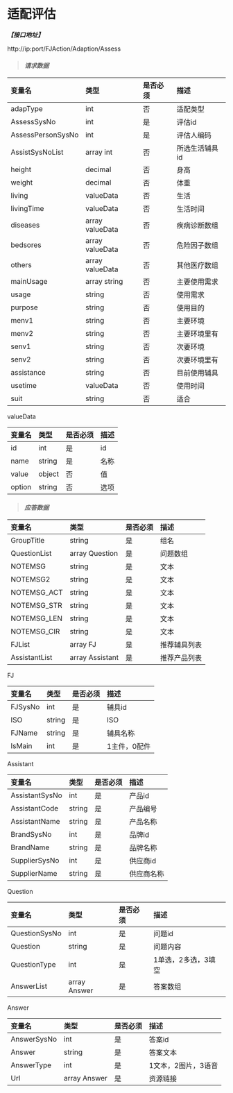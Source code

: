# 适配评估

_**【接口地址】**_

http://ip:port/FJAction/Adaption/Assess

> #### _请求数据_

| 变量名 | 类型 | 是否必须 | 描述 |
| :--- | :--- | :--- | :--- |
| adapType | int | 否 | 适配类型 |
| AssessSysNo | int | 是 | 评估id |
| AssessPersonSysNo | int | 是 | 评估人编码 |
| AssistSysNoList | array int | 否 | 所选生活辅具id |
| height | decimal | 否 | 身高 |
| weight | decimal | 否 | 体重 |
| living | valueData | 否 | 生活 |
| livingTime | valueData | 否 | 生活时间 |
| diseases | array valueData | 否 | 疾病诊断数组 |
| bedsores | array valueData | 否 | 危险因子数组 |
| others | array valueData | 否 | 其他医疗数组 |
| mainUsage | array string | 否 | 主要使用需求 |
| usage | string | 否 | 使用需求 |
| purpose | string | 否 | 使用目的 |
| menv1 | string | 否 | 主要环境 |
| menv2 | string | 否 | 主要环境里有 |
| senv1 | string | 否 | 次要环境 |
| senv2 | string | 否 | 次要环境里有 |
| assistance | string | 否 | 目前使用辅具 |
| usetime | valueData | 否  | 使用时间 |
| suit | string | 否 | 适合 |

valueData

| 变量名 | 类型 | 是否必须 | 描述 |
| :--- | :--- | :--- | :--- |
| id | int | 是 | id |
| name | string | 是 | 名称 |
| value | object | 否 | 值 |
| option | string | 否 | 选项 |


> #### _应答数据_

| 变量名 | 类型 | 是否必须 | 描述 |
| :--- | :--- | :--- | :--- |
| GroupTitle | string | 是 | 组名 |
| QuestionList | array Question | 是 | 问题数组 |
| NOTEMSG | string | 是 | 文本 |
| NOTEMSG2 | string | 是 | 文本 |
| NOTEMSG_ACT | string | 是 | 文本 |
| NOTEMSG_STR | string | 是 | 文本 |
| NOTEMSG_LEN | string | 是 | 文本 |
| NOTEMSG_CIR | string | 是 | 文本 |
| FJList | array FJ | 是 | 推荐辅具列表 |
| AssistantList | array Assistant | 是 | 推荐产品列表 |

FJ

| 变量名 | 类型 | 是否必须 | 描述 |
| :--- | :--- | :--- | :--- |
| FJSysNo | int | 是 | 辅具id |
| ISO | string | 是 | ISO |
| FJName | string | 是 | 辅具名称 |
| IsMain | int | 是 | 1主件，0配件 |

Assistant

| 变量名 | 类型 | 是否必须 | 描述 |
| :--- | :--- | :--- | :--- |
| AssistantSysNo | int | 是 | 产品id |
| AssistantCode | string | 是 | 产品编号 |
| AssistantName | string | 是 | 产品名称 |
| BrandSysNo | int | 是 | 品牌id |
| BrandName | string | 是 | 品牌名称 |
| SupplierSysNo | int | 是 | 供应商id |
| SupplierName | string | 是 | 供应商名称 |

Question

| 变量名 | 类型 | 是否必须 | 描述 |
| :--- | :--- | :--- | :--- |
| QuestionSysNo | int | 是 | 问题id |
| Question | string | 是 | 问题内容 |
| QuestionType | int | 是 | 1单选，2多选，3填空 |
| AnswerList | array Answer | 是 | 答案数组 |

Answer

| 变量名 | 类型 | 是否必须 | 描述 |
| :--- | :--- | :--- | :--- |
| AnswerSysNo | int | 是 | 答案id |
| Answer | string | 是 | 答案文本 |
| AnswerType | int | 是 | 1文本，2图片，3语音 |
| Url | array Answer | 是 | 资源链接 |